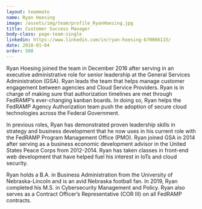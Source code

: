 ```yaml
---
layout: teammate
name: Ryan Hoesing
image: /assets/img/team/profile_RyanHoesing.jpg
title: Customer Success Manager
body-class: page-team-single
linkedin: https://www.linkedin.com/in/ryan-hoesing-b70066115/
date: 2018-01-04
order: 500
---
```

Ryan Hoesing joined the team in December 2016 after serving in an executive administrative role for senior leadership at the General Services Administration (GSA). Ryan leads the team that helps manage customer engagement between agencies and Cloud Service Providers. Ryan is in charge of making sure that authorization timelines are met through FedRAMP’s ever-changing kanban boards. In doing so, Ryan helps the FedRAMP Agency Authorization team push the adoption of secure cloud technologies across the Federal Government.

In previous roles, Ryan has demonstrated proven leadership skills in strategy and business development that he now uses in his current role with the FedRAMP Program Management Office (PMO). Ryan joined GSA in 2014 after serving as a business economic development advisor in the United States Peace Corps from 2012-2014. Ryan has taken classes in front-end web development that have helped fuel his interest in IoTs and cloud security.

Ryan holds a B.A. in Business Administration from the University of Nebraska-Lincoln and is an avid Nebraska football fan. In 2019, Ryan completed his M.S. in Cybersecurity Management and Policy. Ryan also serves as a Contract Officer’s Representative (COR III) on all FedRAMP contracts.
